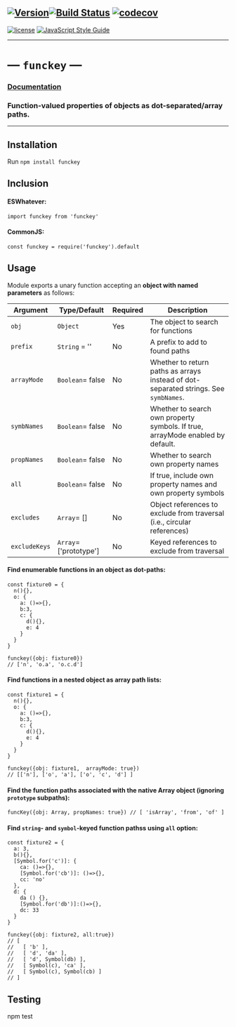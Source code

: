 [![Version](https://img.shields.io/github/package-json/v/anwarhahjjeffersongeorge/funckey/master.svg)](https://github.com/anwarhahjjeffersongeorge/funckey)[![Build Status](https://travis-ci.org/anwarhahjjeffersongeorge/funckey.svg?branch=master)](https://travis-ci.org/anwarhahjjeffersongeorge/funckey) [![codecov](https://codecov.io/gh/anwarhahjjeffersongeorge/funckey/branch/master/graph/badge.svg)](https://codecov.io/gh/anwarhahjjeffersongeorge/funckey)
------------

[![license](https://img.shields.io/github/license/anwarhahjjeffersongeorge/funckey.svg)](UNLICENSE) [![JavaScript Style Guide](https://img.shields.io/badge/code_style-standard-blue.svg)](https://standardjs.com)

--------------

# &mdash; `funckey` &mdash;
### [Documentation](https://anwarhahjjeffersongeorge.github.io/funckey/)

### Function-valued properties of objects as dot-separated/array paths.

------
## Installation

Run `npm install funckey`

## Inclusion
#### ESWhatever:
```
import funckey from 'funckey'
```

#### CommonJS:
```
const funckey = require('funckey').default
```

## Usage

Module exports a unary function accepting an __object with named parameters__ as follows:  

Argument     | Type/Default     | Required  | Description  
------------ | -----------------| --------- | -----------  
`obj`        | `Object`         | Yes       |  The object to search for functions  
`prefix`     | `String` = ''    | No        |  A prefix to add to found paths
`arrayMode`  | `Boolean`= false | No        | Whether to return paths as arrays instead of dot-separated strings. See `symbNames`.
`symbNames`  | `Boolean`= false | No        | Whether to search own property symbols. If true, arrayMode enabled by default.
`propNames`  | `Boolean`= false | No        | Whether to search own property names
`all`  | `Boolean`= false | No        | If true, include own property names and own property symbols
`excludes`   | `Array`= []    | No        | Object references to exclude from traversal (i.e., circular references)
`excludeKeys`   | `Array`= ['prototype']    | No        | Keyed references to exclude from traversal

#### Find enumerable functions in an object as dot-paths:
```
const fixture0 = {
  n(){},
  o: {
    a: ()=>{},
    b:3,
    c: {
      d(){},
      e: 4
    }
  }
}

funckey({obj: fixture0})
// ['n', 'o.a', 'o.c.d']
```

#### Find functions in a nested object as array path lists:
```
const fixture1 = {
  n(){},
  o: {
    a: ()=>{},
    b:3,
    c: {
      d(){},
      e: 4
    }
  }
}

funckey({obj: fixture1,  arrayMode: true})
// [['n'], ['o', 'a'], ['o', 'c', 'd'] ]
```

#### Find the function paths associated with the native Array object (ignoring `prototype` subpaths):
```
funcKey({obj: Array, propNames: true}) // [ 'isArray', 'from', 'of' ]
```
#### Find `string`- and `symbol`-keyed function pathss using `all` option:
```
const fixture2 = {
  a: 3,
  b(){},
  [Symbol.for('c')]: {
    ca: ()=>{},
    [Symbol.for('cb')]: ()=>{},
    cc: 'no'
  },
  d: {
    da () {},
    [Symbol.for('db')]:()=>{},
    dc: 33
  }
}

funckey({obj: fixture2, all:true})
// [
//   [ 'b' ],
//   [ 'd', 'da' ],
//   [ 'd', Symbol(db) ],
//   [ Symbol(c), 'ca' ],
//   [ Symbol(c), Symbol(cb) ]
// ]
```

## Testing
npm test
